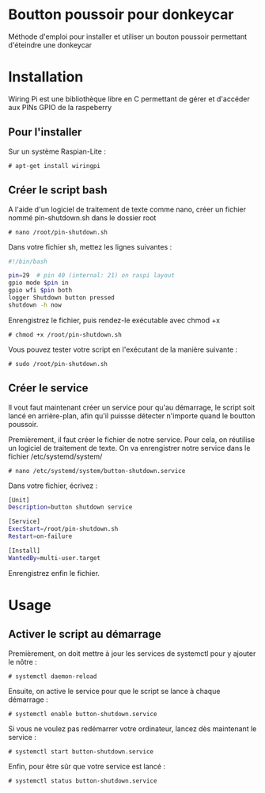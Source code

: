 # Boutton poussoir pour donkeycar

Méthode d'emploi pour installer et utiliser un bouton poussoir permettant d'éteindre une donkeycar

# Installation
Wiring Pi est une bibliothèque libre en C permettant de gérer et d'accéder aux PINs GPIO de la raspeberry

## Pour l'installer
Sur un système Raspian-Lite :
```
# apt-get install wiringpi
```
## Créer le script bash
A l'aide d'un logiciel de traitement de texte comme nano, créer un fichier nommé pin-shutdown.sh dans le dossier root
```
# nano /root/pin-shutdown.sh
```
Dans votre fichier sh, mettez les lignes suivantes :
```bash
#!/bin/bash

pin=29  # pin 40 (internal: 21) on raspi layout
gpio mode $pin in
gpio wfi $pin both
logger Shutdown button pressed
shutdown -h now
```

Enrengistrez le fichier, puis rendez-le exécutable avec chmod +x
```
# chmod +x /root/pin-shutdown.sh
```
Vous pouvez tester votre script en l'exécutant de la manière suivante :
```
# sudo /root/pin-shutdown.sh
```
## Créer le service
Il vout faut maintenant créer un service pour qu'au démarrage, le script soit lancé en arrière-plan, afin qu'il puissse détecter n'importe quand le boutton poussoir.

Premièrement, il faut créer le fichier de notre service. Pour cela, on réutilise un logiciel de traitement de texte. On va enrengistrer notre service dans le fichier /etc/systemd/system/
```
# nano /etc/systemd/system/button-shutdown.service
```
Dans votre fichier, écrivez :
```bash
[Unit]
Description=button shutdown service

[Service]
ExecStart=/root/pin-shutdown.sh
Restart=on-failure

[Install]
WantedBy=multi-user.target
```
Enrengistrez enfin le fichier.

# Usage
## Activer le script au démarrage
Premièrement, on doit mettre à jour les services de systemctl pour y ajouter le nôtre :
```
# systemctl daemon-reload 
```
Ensuite, on active le service pour que le script se lance à chaque démarrage :
```
# systemctl enable button-shutdown.service 
```
Si vous ne voulez pas redémarrer votre ordinateur, lancez dès maintenant le service :
```
# systemctl start button-shutdown.service 
```
Enfin, pour être sûr que votre service est lancé :
```
# systemctl status button-shutdown.service
```
